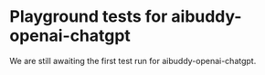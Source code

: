 # Playground tests for aibuddy-openai-chatgpt
We are still awaiting the first test run for aibuddy-openai-chatgpt.

